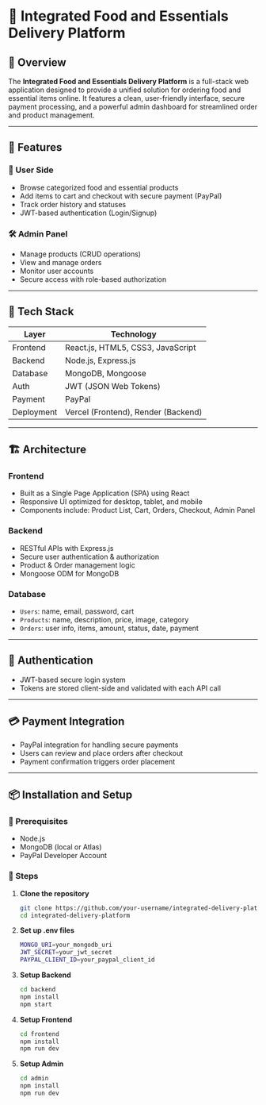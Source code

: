 # 🛒 Integrated Food and Essentials Delivery Platform

## 📌 Overview

The **Integrated Food and Essentials Delivery Platform** is a full-stack web application designed to provide a unified solution for ordering food and essential items online. It features a clean, user-friendly interface, secure payment processing, and a powerful admin dashboard for streamlined order and product management.

---

## 🚀 Features

### 👥 User Side
- Browse categorized food and essential products
- Add items to cart and checkout with secure payment (PayPal)
- Track order history and statuses
- JWT-based authentication (Login/Signup)

### 🛠️ Admin Panel
- Manage products (CRUD operations)
- View and manage orders
- Monitor user accounts
- Secure access with role-based authorization

---

## 🧱 Tech Stack

| Layer        | Technology                          |
|--------------|-------------------------------------|
| Frontend     | React.js, HTML5, CSS3, JavaScript   |
| Backend      | Node.js, Express.js                 |
| Database     | MongoDB, Mongoose                   |
| Auth         | JWT (JSON Web Tokens)               |
| Payment      | PayPal                              |
| Deployment   | Vercel (Frontend), Render (Backend) |

---

## 🏗️ Architecture

### Frontend
- Built as a Single Page Application (SPA) using React
- Responsive UI optimized for desktop, tablet, and mobile
- Components include: Product List, Cart, Orders, Checkout, Admin Panel

### Backend
- RESTful APIs with Express.js
- Secure user authentication & authorization
- Product & Order management logic
- Mongoose ODM for MongoDB

### Database
- `Users`: name, email, password, cart
- `Products`: name, description, price, image, category
- `Orders`: user info, items, amount, status, date, payment

---

## 🔐 Authentication

- JWT-based secure login system
- Tokens are stored client-side and validated with each API call

---

## 💳 Payment Integration

- PayPal integration for handling secure payments
- Users can review and place orders after checkout
- Payment confirmation triggers order placement

---

## 📦 Installation and Setup

### 🧰 Prerequisites
- Node.js
- MongoDB (local or Atlas)
- PayPal Developer Account

### 🔧 Steps

1. **Clone the repository**
   ```bash
   git clone https://github.com/your-username/integrated-delivery-platform.git
   cd integrated-delivery-platform
2. **Set up .env files**
   ```bash
   MONGO_URI=your_mongodb_uri
   JWT_SECRET=your_jwt_secret
   PAYPAL_CLIENT_ID=your_paypal_client_id
4. **Setup Backend**
   ```bash
   cd backend
   npm install
   npm start
6. **Setup Frontend**
   ```bash
   cd frontend
   npm install
   npm run dev
8. **Setup Admin**
   ```bash
   cd admin
   npm install
   npm run dev
